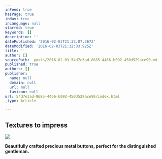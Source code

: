 ```yaml
---
inFeed: true
hasPage: true
inNav: true
inLanguage: null
starred: true
keywords: []
description: ''
datePublished: '2016-02-03T21:32:07.367Z'
dateModified: '2016-02-03T21:32:03.925Z'
title: ''
author: []
sourcePath: _posts/2016-02-03-54d7e3ad-8685-4466-b092-450d529ace90.md
published: true
authors: []
publisher:
  name: null
  domain: null
  url: null
  favicon: null
url: 54d7e3ad-8685-4466-b092-450d529ace90/index.html
_type: Article

---
```

## Textures to impress
![](https://the-grid-user-content.s3-us-west-2.amazonaws.com/a8003650-c47f-42f2-ac75-0b56568aa174.jpg)

**Beautifully crafted precious metal buttons, perfect for the distinguished gentleman.**